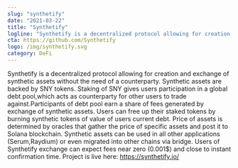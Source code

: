 ```yaml
---
slug: "synthetify"
date: "2021-03-22"
title: "Synthetify"
logline: "Synthetify is a decentralized protocol allowing for creation and exchange of synthetic assets without the need of a counterparty."
cta: https://github.com/Synthetify
logo: /img/synthetify.svg
category: DeFi
---
```


Synthetify is a decentralized protocol allowing for creation and exchange of synthetic assets without the need of a counterparty. Synthetic assets are backed by SNY tokens. Staking of SNY gives users participation in a global debt pool,which acts as counterparty for other users to trade against.Participants of debt pool earn a share of fees generated by exchange of synthetic assets. Users can free up their staked tokens by burning synthetic tokens of value of users current debt. Price of assets is determined by oracles that gather the price of specific assets and post it to Solana blockchain. Synthetic assets can be used in all other applications (Serum,Raydium) or even migrated into other chains via bridge. Users of Synthetify exchange can expect fees near zero (0.001$) and close to instant confirmation time. Project is live here: https://synthetify.io/
